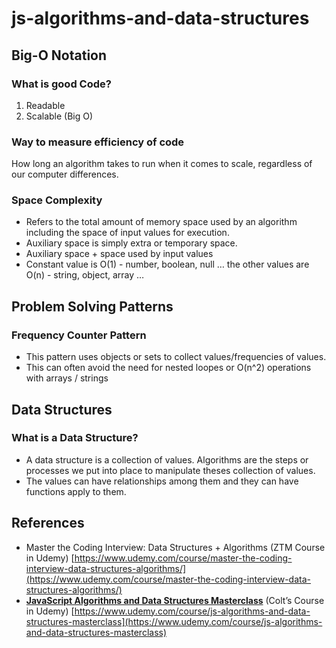 # js-algorithms-and-data-structures

## Big-O Notation

### What is good Code?

1. Readable
2. Scalable (Big O)

### Way to measure efficiency of code

How long an algorithm takes to run when it comes to scale, regardless of our computer differences.

### Space Complexity

- Refers to the total amount of memory space used by an algorithm including the space of input values for execution.
- Auxiliary space is simply extra or temporary space.
- Auxiliary space + space used by input values
- Constant value is O(1) - number, boolean, null …
the other values are O(n) - string, object, array …

## Problem Solving Patterns

### Frequency Counter Pattern

- This pattern uses objects or sets to collect values/frequencies of values.
- This can often avoid the need for nested loopes or O(n^2) operations with arrays / strings

## Data Structures

### What is a Data Structure?

- A data structure is a collection of values. Algorithms are the steps or processes we put into place to manipulate theses collection of values.
- The values can have relationships among them and they can have functions apply to them.

## References

- Master the Coding Interview: Data Structures + Algorithms (ZTM Course in Udemy)
[https://www.udemy.com/course/master-the-coding-interview-data-structures-algorithms/](https://www.udemy.com/course/master-the-coding-interview-data-structures-algorithms/)
- **[JavaScript Algorithms and Data Structures Masterclass](https://www.udemy.com/course/js-algorithms-and-data-structures-masterclass/)** (Colt’s Course in Udemy)
[https://www.udemy.com/course/js-algorithms-and-data-structures-masterclass](https://www.udemy.com/course/js-algorithms-and-data-structures-masterclass)
